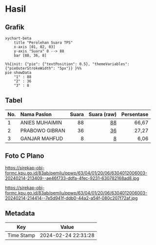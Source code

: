# Hasil

## Grafik

```mermaid
xychart-beta
    title "Perolehan Suara TPS"
    x-axis [01, 02, 03]
    y-axis "Suara" 0 --> 88
    bar [88, 36, 8]
```

```mermaid
%%{init: {"pie": {"textPosition": 0.5}, "themeVariables": {"pieOuterStrokeWidth": "5px"}} }%%
pie showData
    "1" : 88
    "2" : 36
    "3" : 8
```

## Tabel

| No. | Nama Paslon    | Suara | Suara (raw) | Persentase |
|:--- |:-------------- | -----:| -----------:| ----------:|
| 1   | ANIES MUHAIMIN | 88    | [88][p-1]   | 66,67      |
| 2   | PRABOWO GIBRAN | 36    | [36][p-2]   | 27,27      |
| 3   | GANJAR MAHFUD  | 8     | [8][p-3]    | 6,06       |


[p-1]: https://github.com/gigit-pemilu/pemilu-2024-63-kalimantan-selatan/blob/main/pilpres/hitung-suara/sub/63-kalimantan-selatan/sub/04-barito-kuala/sub/01-tabunganen/sub/2006-karya-baru/sub/003-tps/sub/paslon-1.txt
[p-2]: https://github.com/gigit-pemilu/pemilu-2024-63-kalimantan-selatan/blob/main/pilpres/hitung-suara/sub/63-kalimantan-selatan/sub/04-barito-kuala/sub/01-tabunganen/sub/2006-karya-baru/sub/003-tps/sub/paslon-2.txt
[p-3]: https://github.com/gigit-pemilu/pemilu-2024-63-kalimantan-selatan/blob/main/pilpres/hitung-suara/sub/63-kalimantan-selatan/sub/04-barito-kuala/sub/01-tabunganen/sub/2006-karya-baru/sub/003-tps/sub/paslon-3.txt

## Foto C Plano

https://sirekap-obj-formc.kpu.go.id/83ab/pemilu/ppwp/63/04/01/20/06/6304012006003-20240214-213409--ae46f733-ddfa-4fec-9231-630782168ad8.jpg

https://sirekap-obj-formc.kpu.go.id/83ab/pemilu/ppwp/63/04/01/20/06/6304012006003-20240214-214414--7e5d941f-ddb0-44a2-a54f-080c207f72af.jpg


## Metadata

| Key        | Value               |
| ---------- | ------------------- |
| Time Stamp | 2024-02-24 22:31:28 |



